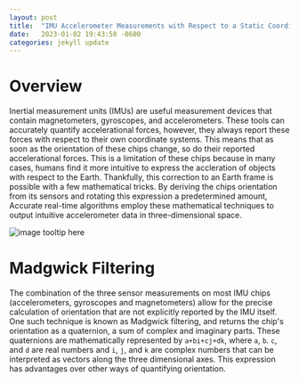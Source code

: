 ```yaml
---
layout: post
title:  "IMU Accelerometer Measurements with Respect to a Static Coordinate System"
date:   2023-01-02 19:43:50 -0600
categories: jekyll update
---
```


# Overview
Inertial measurement units (IMUs) are useful measurement devices that contain magnetometers, gyroscopes, and accelerometers. These tools can accurately quantify accelerational forces, however, they always report these forces with respect to their own coordinate systems. This means that as soon as the orientation of these chips change, so do their reported accelerational forces. This is a limitation of these chips because in many cases, humans find it more intuitive to express the accleration of objects with respect to the Earth. Thankfully, this correction to an Earth frame is possible with a few mathematical tricks. By deriving the chips orientation from its sensors and rotating this expression a predetermined amount,  Accurate real-time algorithms employ these mathematical techniques to output intuitive accelerometer data in three-dimensional space.

![image tooltip here](/assets/coordinate_system.png)

# Madgwick Filtering
The combination of the three sensor measurements on most IMU chips (accelerometers, gyroscopes and magnetometers) allow for the precise calculation of orientation that are not explicitly reported by the IMU itself. One such technique is known as Madgwick filtering, and returns the chip's orientation as a quaternion, a sum of complex and imaginary parts. These quaternions are mathematically represented by `a+bi+cj+dk`, where `a`, `b`. `c`, and `d` are real numbers and `i`, `j`, and `k` are complex numbers that can be interpreted as vectors along the three dimensional axes. This expression has advantages over other ways of quantifying orientation.